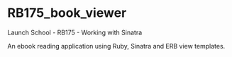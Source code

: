 # RB175_book_viewer
Launch School - RB175 - Working with Sinatra

An ebook reading application using Ruby, Sinatra and ERB view templates.
